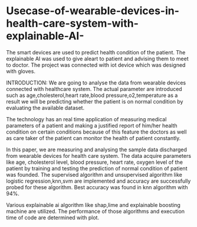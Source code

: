 # Usecase-of-wearable-devices-in-health-care-system-with-explainable-AI-
The smart devices are used to predict health condition of the patient. The explainable AI was used to give aleart to patient and advising them to meet to doctor. The project was connected with iot device which was designed with gloves. 

INTRODUCTION:
We are going to analyse the data from wearable devices connected with healthcare system. The actual parameter are introduced such as age,cholesterol,heart rate,blood pressure,o2,temperature as a result we will be predicting whether the patient is on normal condition by evaluating the available dataset. 

The technology has an real time application of measuring medical parameters of a patient and making a justified report of him/her health condition on certain conditions because of this feature the doctors as well as care taker of the patient can monitor the health of patient constantly.

In this paper, we are measuring and analysing the sample data discharged from wearable devices for health care system. The data acquire parameters like age, cholesterol level, blood pressure, heart rate, oxygen level of the patient by training and testing the prediction of normal condition of patient was founded. The supervised algorithm and unsupervised algorithm like logistic regression,knn,svm are implemented and accuracy are successfully probed for these algorithm. Best accuracy was found in knn algorithm with 94%.

Various explainable ai algorithm like shap,lime and explainable boosting machine are utilized. The performance of those algorithms and execution time of code are determined with plot.
